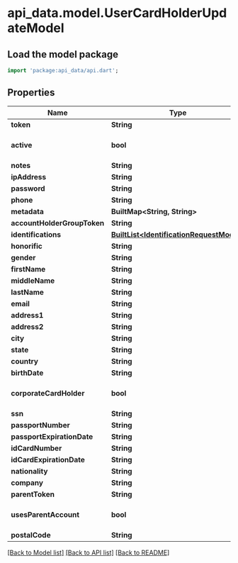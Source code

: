 # api_data.model.UserCardHolderUpdateModel

## Load the model package
```dart
import 'package:api_data/api.dart';
```

## Properties
Name | Type | Description | Notes
------------ | ------------- | ------------- | -------------
**token** | **String** |  | [optional] 
**active** | **bool** |  | [optional] [default to true]
**notes** | **String** |  | [optional] 
**ipAddress** | **String** |  | [optional] 
**password** | **String** |  | [optional] 
**phone** | **String** |  | [optional] 
**metadata** | **BuiltMap&lt;String, String&gt;** |  | [optional] 
**accountHolderGroupToken** | **String** |  | [optional] 
**identifications** | [**BuiltList&lt;IdentificationRequestModel&gt;**](IdentificationRequestModel.md) |  | [optional] 
**honorific** | **String** |  | [optional] 
**gender** | **String** |  | [optional] 
**firstName** | **String** |  | [optional] 
**middleName** | **String** |  | [optional] 
**lastName** | **String** |  | [optional] 
**email** | **String** |  | [optional] 
**address1** | **String** |  | [optional] 
**address2** | **String** |  | [optional] 
**city** | **String** |  | [optional] 
**state** | **String** |  | [optional] 
**country** | **String** |  | [optional] 
**birthDate** | **String** |  | [optional] 
**corporateCardHolder** | **bool** |  | [optional] [default to false]
**ssn** | **String** |  | [optional] 
**passportNumber** | **String** |  | [optional] 
**passportExpirationDate** | **String** |  | [optional] 
**idCardNumber** | **String** |  | [optional] 
**idCardExpirationDate** | **String** |  | [optional] 
**nationality** | **String** |  | [optional] 
**company** | **String** |  | [optional] 
**parentToken** | **String** |  | [optional] 
**usesParentAccount** | **bool** | Default is false | [optional] [default to false]
**postalCode** | **String** |  | [optional] 

[[Back to Model list]](../README.md#documentation-for-models) [[Back to API list]](../README.md#documentation-for-api-endpoints) [[Back to README]](../README.md)


